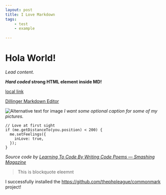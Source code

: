 ```yaml
---
layout: post
title: I Love Markdown
tags:
    - test
    - example
 
---
```

# Hola World!
*Lead content.*

<strong>*Hard coded* strong HTML element inside MD!</strong>

[local link](https://www.qbreis.com/api-rest-markdown/posts/hola-world.md)

[Dillinger Markdown Editor](https://dillinger.io)

![Alternative text for image](https://blog-qbreis.vercel.app/images/logo-github.svg)
*I want some optional caption for some of my pictures.*

```js{1,4-5} Do not leave spaces after commas, hyphens or the language specification and the opening curly braces
// Love at first sight
if (me.getDistanceTo(you.position) < 200) {
  me.setFeelings({
    inLove: true,
  });
}
```
*Source code by [Learning To Code By Writing Code Poems — Smashing Magazine](https://www.smashingmagazine.com/2018/07/writing-code-poems/)*

>   This is blockquote eleemnt

I successfully installed the <https://github.com/thephpleague/commonmark> project!